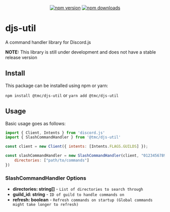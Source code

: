 <div align="center">
  <p>
    <a href="https://www.npmjs.com/package/djs-util"><img src="https://img.shields.io/npm/v/djs-util.svg?maxAge=3600" alt="npm version" /></a>
    <a href="https://www.npmjs.com/package/djs-util"><img src="https://img.shields.io/npm/dt/djs-util.svg?maxAge=3600" alt="npm downloads" /></a>
  </p>
</div>

# djs-util
A command handler library for Discord.js

**NOTE:** This library is still under development and does not have a stable release version

## Install
This package can be installed using npm or yarn:

`npm install @tmc/djs-util` or `yarn add @tmc/djs-util`

## Usage
Basic usage goes as follows:
```js
import { Client, Intents } from 'discord.js'
import { SlashCommandHandler } from '@tmc/djs-util'

const client = new Client({ intents: [Intents.FLAGS.GUILDS] });

const slashCommandHandler = new SlashCommandHandler(client, "012345678912345678", "botToken", {
	directories: ["path/to/commands"]
})
```

### SlashCommandHandler Options
- **directories: string[]** - `List of directories to search through`
- **guild_id: string** - `ID of guild to handle commands on`
- **refresh: boolean** - `Refresh commands on startup (Global commands might take longer to refresh)`
